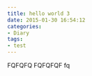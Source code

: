 ```yaml
---
title: hello world 3
date: 2015-01-30 16:54:12
categories:
- Diary
tags: 
- test
---
```

FQFQFQ
FQFQFQF
fq